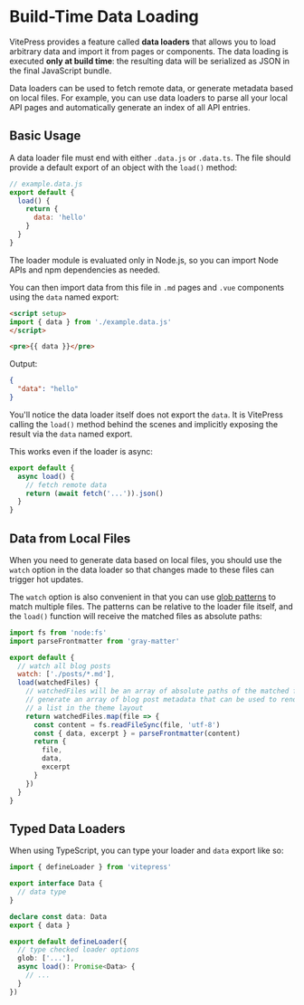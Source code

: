 # Build-Time Data Loading

VitePress provides a feature called **data loaders** that allows you to load arbitrary data and import it from pages or components. The data loading is executed **only at build time**: the resulting data will be serialized as JSON in the final JavaScript bundle.

Data loaders can be used to fetch remote data, or generate metadata based on local files. For example, you can use data loaders to parse all your local API pages and automatically generate an index of all API entries.

## Basic Usage

A data loader file must end with either `.data.js` or `.data.ts`. The file should provide a default export of an object with the `load()` method:

```js
// example.data.js
export default {
  load() {
    return {
      data: 'hello'
    }
  }
}
```

The loader module is evaluated only in Node.js, so you can import Node APIs and npm dependencies as needed.

You can then import data from this file in `.md` pages and `.vue` components using the `data` named export:

```html
<script setup>
import { data } from './example.data.js'
</script>

<pre>{{ data }}</pre>
```

Output:

```json
{
  "data": "hello"
}
```

You'll notice the data loader itself does not export the `data`. It is VitePress calling the `load()` method behind the scenes and implicitly exposing the result via the `data` named export.

This works even if the loader is async:

```js
export default {
  async load() {
    // fetch remote data
    return (await fetch('...')).json()
  }
}
```

## Data from Local Files

When you need to generate data based on local files, you should use the `watch` option in the data loader so that changes made to these files can trigger hot updates.

The `watch` option is also convenient in that you can use [glob patterns](https://github.com/mrmlnc/fast-glob#pattern-syntax) to match multiple files. The patterns can be relative to the loader file itself, and the `load()` function will receive the matched files as absolute paths:

```js
import fs from 'node:fs'
import parseFrontmatter from 'gray-matter'

export default {
  // watch all blog posts
  watch: ['./posts/*.md'],
  load(watchedFiles) {
    // watchedFiles will be an array of absolute paths of the matched files.
    // generate an array of blog post metadata that can be used to render
    // a list in the theme layout
    return watchedFiles.map(file => {
      const content = fs.readFileSync(file, 'utf-8')
      const { data, excerpt } = parseFrontmatter(content)
      return {
        file,
        data,
        excerpt
      }
    })
  }
}
```

## Typed Data Loaders

When using TypeScript, you can type your loader and `data` export like so:

```ts
import { defineLoader } from 'vitepress'

export interface Data {
  // data type
}

declare const data: Data
export { data }

export default defineLoader({
  // type checked loader options
  glob: ['...'],
  async load(): Promise<Data> {
    // ...
  }
})
```
